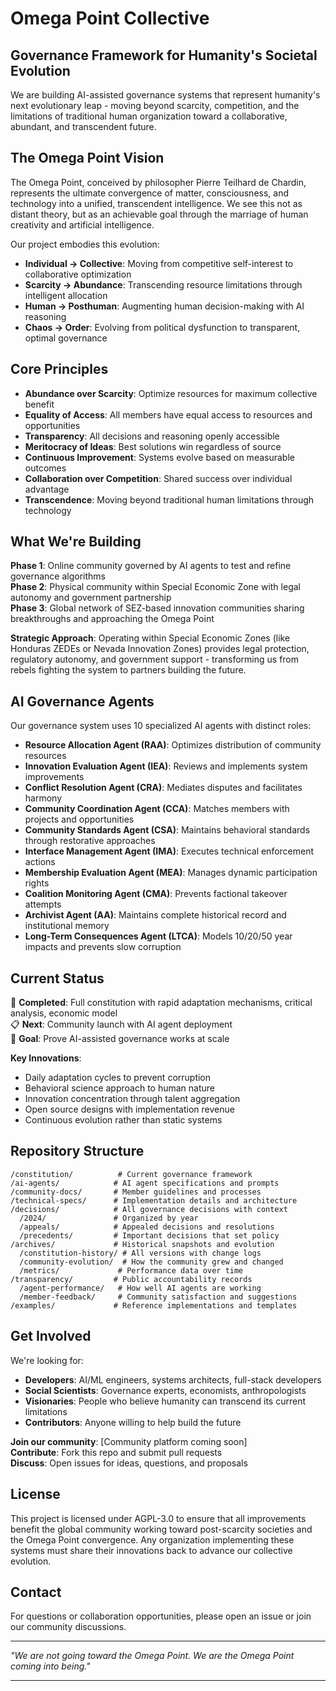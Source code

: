 # **Omega Point Collective**
## **Governance Framework for Humanity's Societal Evolution**

We are building AI-assisted governance systems that represent humanity's next evolutionary leap - moving beyond scarcity, competition, and the limitations of traditional human organization toward a collaborative, abundant, and transcendent future.

## **The Omega Point Vision**

The Omega Point, conceived by philosopher Pierre Teilhard de Chardin, represents the ultimate convergence of matter, consciousness, and technology into a unified, transcendent intelligence. We see this not as distant theory, but as an achievable goal through the marriage of human creativity and artificial intelligence.

Our project embodies this evolution:
- **Individual → Collective**: Moving from competitive self-interest to collaborative optimization
- **Scarcity → Abundance**: Transcending resource limitations through intelligent allocation
- **Human → Posthuman**: Augmenting human decision-making with AI reasoning
- **Chaos → Order**: Evolving from political dysfunction to transparent, optimal governance

## **Core Principles**

- **Abundance over Scarcity**: Optimize resources for maximum collective benefit
- **Equality of Access**: All members have equal access to resources and opportunities  
- **Transparency**: All decisions and reasoning openly accessible
- **Meritocracy of Ideas**: Best solutions win regardless of source
- **Continuous Improvement**: Systems evolve based on measurable outcomes
- **Collaboration over Competition**: Shared success over individual advantage
- **Transcendence**: Moving beyond traditional human limitations through technology

## **What We're Building**

**Phase 1**: Online community governed by AI agents to test and refine governance algorithms  
**Phase 2**: Physical community within Special Economic Zone with legal autonomy and government partnership  
**Phase 3**: Global network of SEZ-based innovation communities sharing breakthroughs and approaching the Omega Point

**Strategic Approach**: Operating within Special Economic Zones (like Honduras ZEDEs or Nevada Innovation Zones) provides legal protection, regulatory autonomy, and government support - transforming us from rebels fighting the system to partners building the future.

## **AI Governance Agents**

Our governance system uses 10 specialized AI agents with distinct roles:

- **Resource Allocation Agent (RAA)**: Optimizes distribution of community resources
- **Innovation Evaluation Agent (IEA)**: Reviews and implements system improvements
- **Conflict Resolution Agent (CRA)**: Mediates disputes and facilitates harmony
- **Community Coordination Agent (CCA)**: Matches members with projects and opportunities
- **Community Standards Agent (CSA)**: Maintains behavioral standards through restorative approaches
- **Interface Management Agent (IMA)**: Executes technical enforcement actions
- **Membership Evaluation Agent (MEA)**: Manages dynamic participation rights
- **Coalition Monitoring Agent (CMA)**: Prevents factional takeover attempts
- **Archivist Agent (AA)**: Maintains complete historical record and institutional memory
- **Long-Term Consequences Agent (LTCA)**: Models 10/20/50 year impacts and prevents slow corruption

## **Current Status**

🔧 **Completed**: Full constitution with rapid adaptation mechanisms, critical analysis, economic model  
📋 **Next**: Community launch with AI agent deployment  
🚀 **Goal**: Prove AI-assisted governance works at scale

**Key Innovations**:
- Daily adaptation cycles to prevent corruption
- Behavioral science approach to human nature
- Innovation concentration through talent aggregation
- Open source designs with implementation revenue
- Continuous evolution rather than static systems

## **Repository Structure**

```
/constitution/          # Current governance framework
/ai-agents/            # AI agent specifications and prompts
/community-docs/       # Member guidelines and processes
/technical-specs/      # Implementation details and architecture
/decisions/            # All governance decisions with context
  /2024/               # Organized by year
  /appeals/            # Appealed decisions and resolutions
  /precedents/         # Important decisions that set policy
/archives/             # Historical snapshots and evolution
  /constitution-history/ # All versions with change logs
  /community-evolution/  # How the community grew and changed
  /metrics/             # Performance data over time
/transparency/         # Public accountability records
  /agent-performance/   # How well AI agents are working
  /member-feedback/     # Community satisfaction and suggestions
/examples/             # Reference implementations and templates
```

## **Get Involved**

We're looking for:
- **Developers**: AI/ML engineers, systems architects, full-stack developers
- **Social Scientists**: Governance experts, economists, anthropologists
- **Visionaries**: People who believe humanity can transcend its current limitations
- **Contributors**: Anyone willing to help build the future

**Join our community**: [Community platform coming soon]  
**Contribute**: Fork this repo and submit pull requests  
**Discuss**: Open issues for ideas, questions, and proposals

## **License**

This project is licensed under AGPL-3.0 to ensure that all improvements benefit the global community working toward post-scarcity societies and the Omega Point convergence. Any organization implementing these systems must share their innovations back to advance our collective evolution.

## **Contact**

For questions or collaboration opportunities, please open an issue or join our community discussions.

---

*"We are not going toward the Omega Point. We are the Omega Point coming into being."*

---

